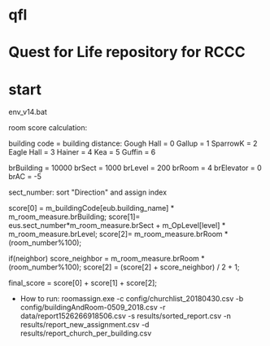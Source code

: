 # qfl
# Quest for Life repository for RCCC
# start 
env_v14.bat

room score calculation:

building code = building distance: 
Gough Hall = 0
Gallup = 1
SparrowK = 2
Eagle Hall = 3
Hainer = 4 
Kea = 5
Guffin = 6  

brBuilding = 10000
brSect = 1000
brLevel = 200
brRoom = 4
brElevator = 0
brAC = -5

sect_number: sort "Direction" and assign index

score[0] = m_buildingCode[eub.building_name] * m_room_measure.brBuilding;
score[1]= eus.sect_number*m_room_measure.brSect + m_OpLevel[level] * m_room_measure.brLevel;
score[2]= m_room_measure.brRoom * (room_number%100);

if(neighbor)
   score_neighbor = m_room_measure.brRoom * (room_number%100);
score[2] = (score[2] + score_neighbor) / 2 + 1;

final_score = score[0] + score[1] + score[2];


- How to run:
roomassign.exe -c config/churchlist_20180430.csv -b config/buildingAndRoom-0509_2018.csv -r data/report1526266918506.csv -s results/sorted_report.csv -n results/report_new_assignment.csv -d results/report_church_per_building.csv
